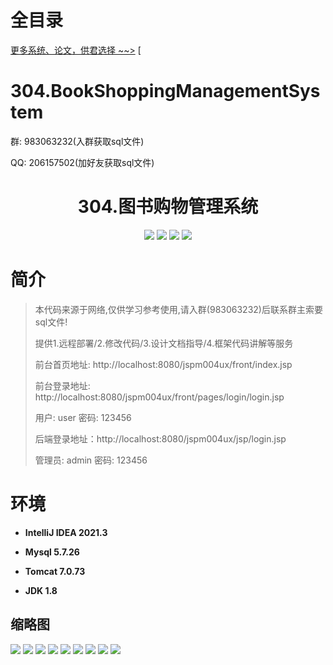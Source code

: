 # 全目录

[更多系统、论文，供君选择 ~~>](https://www.yuque.com/wisebit/blog)
[
# 304.BookShoppingManagementSystem

<p>群: 983063232(入群获取sql文件)</p>
<p>QQ: 206157502(加好友获取sql文件)</p>

<p><h1 align="center">304.图书购物管理系统</h1></p>


<p align="center">
	<img src="https://img.shields.io/badge/jdk-1.8-orange.svg"/>
    <img src="https://img.shields.io/badge/springboot-5.x-lightgrey.svg"/>
    <img src="https://img.shields.io/badge/jsp-3.x-blue.svg"/>
    <img src="https://img.shields.io/badge/mybatis-5.x-yellow.svg"/>
</p>

# 简介

> 本代码来源于网络,仅供学习参考使用,请入群(983063232)后联系群主索要sql文件!
>
> 提供1.远程部署/2.修改代码/3.设计文档指导/4.框架代码讲解等服务
>
> 前台首页地址: http://localhost:8080/jspm004ux/front/index.jsp
>
> 前台登录地址: http://localhost:8080/jspm004ux/front/pages/login/login.jsp
>
> 用户: user 密码: 123456
>
> 后端登录地址：http://localhost:8080/jspm004ux/jsp/login.jsp
>
> 管理员: admin   密码: 123456
>

# 环境

- <b>IntelliJ IDEA 2021.3</b>

- <b>Mysql 5.7.26</b>

- <b>Tomcat 7.0.73</b>

- <b>JDK 1.8</b>




## 缩略图

![](https://bitwise.oss-cn-heyuan.aliyuncs.com/2024/9/10/5c2ca42c-c8a9-47b7-b0f2-b9b387a448f9.png)
![](https://bitwise.oss-cn-heyuan.aliyuncs.com/2024/9/10/6defe3d3-d17d-4a1e-813a-5b661324a1ee.png)
![](https://bitwise.oss-cn-heyuan.aliyuncs.com/2024/9/10/5556ec0e-eb78-448a-a10d-9fc1a6bf0261.png)
![](https://bitwise.oss-cn-heyuan.aliyuncs.com/2024/9/10/019f56df-eeec-422a-b204-68bee59f912d.png)
![](https://bitwise.oss-cn-heyuan.aliyuncs.com/2024/9/10/2eb8a445-e12e-4de8-8eaa-549ac56f95a3.png)
![](https://bitwise.oss-cn-heyuan.aliyuncs.com/2024/9/10/a681c5f2-e3a5-48db-9232-65ef97ee49a7.png)
![](https://bitwise.oss-cn-heyuan.aliyuncs.com/2024/9/10/86846e0c-dd76-4bc7-b3cf-16b25e8e9c6d.png)
![](https://bitwise.oss-cn-heyuan.aliyuncs.com/2024/9/10/4353f0a5-334c-4d63-b40f-97d205bd3733.png)
![](https://bitwise.oss-cn-heyuan.aliyuncs.com/2024/9/10/7f994995-8daf-4c2b-aa31-509b6d7ef982.png)




